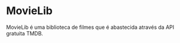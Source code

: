 # MovieLib
<p> MovieLib é uma biblioteca de filmes que é abastecida através da API gratuita TMDB.</p>
